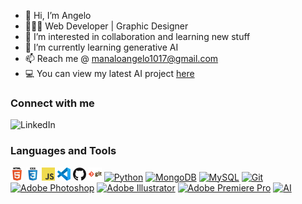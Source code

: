 - 👋 Hi, I’m Angelo
- 👨🏻‍💻 Web Developer | Graphic Designer
- 👀 I’m interested in collaboration and learning new stuff
- 🌱 I’m currently learning generative AI
- 📫 Reach me @ manaloangelo1017@gmail.com
- 💻 You can view my latest AI project [here](https://github.com/GeloCreativeStudio/MARS-project)

### Connect with me
[<img align="left" alt="LinkedIn" width="80" src="https://github.com/melanieshi0120/melanieshi0120/blob/master/linkedin.ico" />]( https://www.linkedin.com/in/angelo-manalo/) 

<br />

### Languages and Tools

<a href="" title=""><img src="https://raw.githubusercontent.com/github/explore/80688e429a7d4ef2fca1e82350fe8e3517d3494d/topics/html/html.png" alt="HTML" width="21px" height="21px"></a>
<a href="" title=""><img src="https://raw.githubusercontent.com/github/explore/80688e429a7d4ef2fca1e82350fe8e3517d3494d/topics/css/css.png" alt="CSS" width="21px" height="21px"></a>
<a href="" title=""><img src="https://raw.githubusercontent.com/github/explore/80688e429a7d4ef2fca1e82350fe8e3517d3494d/topics/javascript/javascript.png" alt="JS" width="21px" height="21px"></a>
<a href="" title=""><img src="https://raw.githubusercontent.com/github/explore/80688e429a7d4ef2fca1e82350fe8e3517d3494d/topics/visual-studio-code/visual-studio-code.png" alt="VS Code" width="21px" height="21px"></a>
<a href="" title=""><img src="https://raw.githubusercontent.com/github/explore/78df643247d429f6cc873026c0622819ad797942/topics/github/github.png" alt="Github" width="21px" height="21px"></a>
<a href="" title=""><img src="https://raw.githubusercontent.com/github/explore/80688e429a7d4ef2fca1e82350fe8e3517d3494d/topics/git/git.png" alt="Git" width="21px" height="21px"></a>
<a href="https://www.python.org/" title="Python"><img src="https://github.com/get-icon/geticon/raw/master/icons/python.svg" alt="Python" width="21px" height="21px"></a>
<a href="https://www.mongodb.org/" title="MongoDB"><img src="https://github.com/get-icon/geticon/raw/master/icons/mongodb-icon.svg" alt="MongoDB" width="21px" height="21px"></a>
<a href="https://dev.mysql.com/" title="MySQL"><img src="https://github.com/get-icon/geticon/raw/master/icons/mysql.svg" alt="MySQL" width="21px" height="21px"></a>
<a href="https://git-scm.com/" title="Git"><img src="https://github.com/get-icon/geticon/raw/master/icons/git-icon.svg" alt="Git" width="21px" height="21px"></a>
<a href="https://www.adobe.com/products/photoshop.html" title="Adobe Photoshop"><img src="https://upload.wikimedia.org/wikipedia/commons/a/af/Adobe_Photoshop_CC_icon.svg" alt="Adobe Photoshop" width="21px" height="21px"></a>
<a href="https://www.adobe.com/products/illustrator.html" title="Adobe Illustrator"><img src="https://upload.wikimedia.org/wikipedia/commons/f/fb/Adobe_Illustrator_CC_icon.svg" alt="Adobe Illustrator" width="21px" height="21px"></a>
<a href="https://www.adobe.com/products/premiere.html" title="Adobe Premiere Pro"><img src="https://upload.wikimedia.org/wikipedia/commons/4/40/Adobe_Premiere_Pro_CC_icon.svg" alt="Adobe Premiere Pro" width="21px" height="21px"></a>
<a href="https://openai.com/" title="AI"><img src="https://upload.wikimedia.org/wikipedia/commons/thumb/0/04/ChatGPT_logo.svg/180px-ChatGPT_logo.svg.png" alt="AI" width="21px" height="21px"></a>
